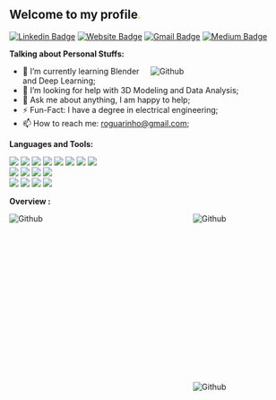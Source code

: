  

## Welcome to my profile<img src="https://raw.githubusercontent.com/ABSphreak/ABSphreak/master/gifs/Hi.gif" width="5px"></h2>
[![Linkedin Badge](https://img.shields.io/badge/-Linkdin-blue?style=flat&logo=Linkedin&logoColor=white&link=https://www.linkedindf.com/in/Guardfsinho/)](https://www.linkedin.com/in/Guarisfsfgnho/)
[![Website Badge](https://img.shields.io/badge/-Guarinho.ml-47CCCC?style=flat&logo=Google-Chrome&logoColor=white&link=https://guarinho.ml)](https://guarinho.ml)
[![Gmail Badge](https://img.shields.io/badge/-Gmail-c14438?style=flat-square&logo=Gmail&logoColor=white&link=mailto:rodrigoguarinho@gmail.com)](mailto:roguarinho@gmail.com)
[![Medium Badge](https://img.shields.io/badge/-Medium-000?style=flat-square&logo=Medium&logoColor=white&&link=https://medium.com/@Guarinho)](https://medium.com/@Guarinho)

<!-- Talking about you -->
**Talking about Personal Stuffs:**

<!-- Any image aligned to the right. Beware the width -->
<img width="50%" align="right" alt="Github" src="https://i.imgur.com/Os9lnox.gif" />


- 🌱 I’m currently learning Blender and Deep Learning; 
- 🤔 I’m looking for help with 3D Modeling and Data Analysis;
- 💬 Ask me about anything, I am happy to help;
- ⚡️ Fun-Fact: I have a degree in electrical engineering;
- 📫 How to reach me: roguarinho@gmail.com;

**Languages and Tools:** 

<p>
  
  
  <!-- Your languages and tools. Be careful with the alignment. 
  You can use this sites to get logos: https://www.vectorlogo.zone or https://simpleicons.org/
  -->
  <code><img width="10%" src="https://www.vectorlogo.zone/logos/tensorflow/tensorflow-ar21.svg"></code>
  <code><img width="10%" src="https://www.vectorlogo.zone/logos/apache_spark/apache_spark-ar21.svg"></code>
  <code><img width="10%" src="https://www.vectorlogo.zone/logos/pytorch/pytorch-ar21.svg"></code>
  <code><img width="11%" src="https://raw.githubusercontent.com/valohai/ml-logos/5127528b5baadb77a6ea4b999a47b4e86bf0f98b/keras-text.svg"></code>
  <code><img width="10%" src="https://www.vectorlogo.zone/logos/python/python-ar21.svg"></code>
  <code><img width="10%" src="https://static.wixstatic.com/media/96792a_6d4e8c87bb114aa3b6bd4289c37ddd5b~mv2.png/v1/fill/w_473,h_179,al_c,q_85,usm_0.66_1.00_0.01/96792a_6d4e8c87bb114aa3b6bd4289c37ddd5b~mv2.webp"></code>
  <code><img width="10%" src="https://www.vectorlogo.zone/logos/r-project/r-project-ar21.svg"></code>
  <code><img width="10%" src="https://www.vectorlogo.zone/logos/visualstudio_code/visualstudio_code-ar21.svg"></code>
  <br />
  <code><img width="10%" src="https://www.vectorlogo.zone/logos/git-scm/git-scm-ar21.svg"></code>
  <code><img width="10%" src="https://www.vectorlogo.zone/logos/sqlite/sqlite-ar21.svg"></code>
  <code><img width="10%" src="https://www.vectorlogo.zone/logos/json/json-ar21.svg"></code>
  <code><img width="10%" src="https://www.vectorlogo.zone/logos/raspberrypi/raspberrypi-ar21.svg"></code>
  <br />
  <code><img width="10%" src="https://www.vectorlogo.zone/logos/mysql/mysql-ar21.svg"></code>
  <code><img width="10%" src="https://www.vectorlogo.zone/logos/plot_ly/plot_ly-ar21.svg"></code>
  <code><img width="10%" src="https://www.vectorlogo.zone/logos/jupyter/jupyter-ar21.svg"></code>
  <code><img width="10%" src="https://upload.wikimedia.org/wikipedia/commons/thumb/3/3c/Logo_Blender.svg/260px-Logo_Blender.svg.png"></code>
</p>

 **Overview :** 

<img width="65%" height="505" align="LEFT" alt="Github" src="https://imgur.com/qYO6apL.gif" />
<img width="30%" height="300" align="left" alt="Github" src="https://imgur.com/Fp0zMQM.gif" />
<img width="30%" height="50%"align="left" alt="Github" src="https://imgur.com/30w10oU.gif" />



